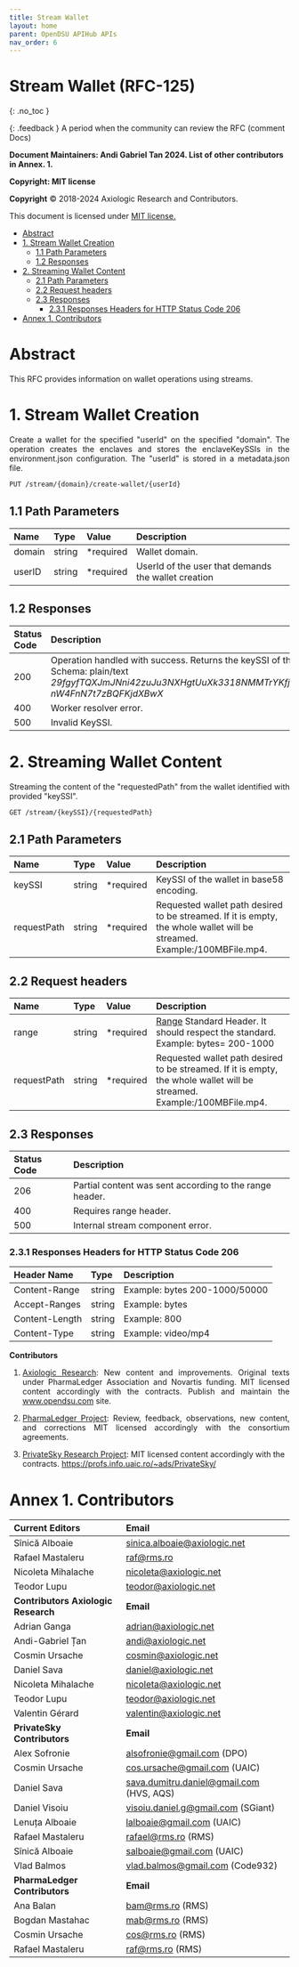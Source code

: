 ```yaml
---
title: Stream Wallet 
layout: home
parent: OpenDSU APIHub APIs
nav_order: 6
---
```



# **Stream Wallet (RFC-125)**
{: .no_toc }

{: .feedback }
A period when the community can review the RFC (comment Docs)

**Document Maintainers: Andi Gabriel Tan 2024. List of other contributors in Annex. 1.**

**Copyright: MIT license**

 **Copyright** © 2018-2024 Axiologic Research and Contributors.

This document is licensed under [MIT license.](https://en.wikipedia.org/wiki/MIT_License)


<!-- TOC -->

* [Abstract](#abstract)
* [1. Stream Wallet Creation](#1-stream-wallet-creation)
  * [1.1 Path Parameters](#11-path-parameters)
  * [1.2 Responses](#12-responses)
* [2. Streaming Wallet Content](#2-streaming-wallet-content)
  * [2.1 Path Parameters](#21-path-parameters)
  * [2.2 Request headers](#22-request-headers)
  * [2.3 Responses](#23-responses)
    * [2.3.1 Responses Headers for HTTP Status Code 206](#231-responses-headers-for-http-status-code-206)
* [Annex 1. Contributors](#annex-1-contributors)
<!-- TOC -->



# Abstract

<p style='text-align: justify;'>This RFC provides information on wallet operations using streams.</p>

#  1. Stream Wallet Creation

<p style='text-align: justify;'>Create a wallet for the specified "userId" on the specified "domain". The operation creates the enclaves and stores the enclaveKeySSIs in the environment.json configuration. The "userId" is stored in a metadata.json file.</p>


    PUT /stream/{domain}/create-wallet/{userId}

## 1.1 Path Parameters


| **Name** | **Type** | **Value**  | **Description**                                     |
|:---------|:---------|:-----------|:----------------------------------------------------|
| domain   | string   | *required  | Wallet domain.                                      |
| userID   | string   | *required  | UserId of the user that demands the wallet creation |


## 1.2 Responses


| **Status Code** | **Description**                                                                                                                                                                                                   |
|:----------------|:------------------------------------------------------------------------------------------------------------------------------------------------------------------------------------------------------------------|
| 200             | Operation handled with success. Returns the keySSI of the newly created wallet. <br/>Schema: plain/text <br/>  *29fgyfTQXJmJNni42zuJu3NXHgtUuXk3318NMMTrYKfj1gwAttt16rKq3vPCUjFV3KZeF9HJnaZ nW4FnN7t7zBQFKjdXBwX* |
| 400             | Worker resolver error.                                                                                                                                                                                            |
| 500             | Invalid KeySSI.                                                                                                                                                                                                   |


#  2. Streaming Wallet Content

<p style='text-align: justify;'>Streaming the content of the "requestedPath" from the wallet identified with provided "keySSI".</p>


    GET /stream/{keySSI}/{requestedPath}

## 2.1 Path Parameters


| **Name**    | **Type** | **Value**  | **Description**                                                                                                                |
|:------------|:---------|:-----------|:-------------------------------------------------------------------------------------------------------------------------------|
| keySSI      | string   | *required  | KeySSI of the wallet in base58 encoding.                                                                                       |
| requestPath | string   | *required  | Requested wallet path desired to be streamed. If it is empty, the whole wallet will be streamed. <br/> Example:/100MBFile.mp4. |


## 2.2 Request headers


| **Name**    | **Type** | **Value**  | **Description**                                                                                                                                                      |
|:------------|:---------|:-----------|:---------------------------------------------------------------------------------------------------------------------------------------------------------------------|
| range       | string   | *required  | <a href="https://developer.mozilla.org/en-US/docs/Web/HTTP/Headers/Range">Range</a> Standard Header. It should respect the standard. <br/> Example: bytes= 200-1000  |
| requestPath | string   | *required  | Requested wallet path desired to be streamed. If it is empty, the whole wallet will be streamed. <br/>   Example:/100MBFile.mp4.                                     |


## 2.3 Responses


| **Status Code** | **Description**                                                                               |
|:----------------|:----------------------------------------------------------------------------------------------|
| 206             | Partial content was sent according to the range header.                                       |
| 400             | Requires range header.                                                                        |
| 500             | Internal stream component error.                                                              |




### 2.3.1 Responses Headers for HTTP Status Code 206

| **Header Name** | **Type** | **Description**                |
|:----------------|:---------|:-------------------------------|
| Content-Range   | string   | Example:  bytes 200-1000/50000 |
| Accept-Ranges   | string   | Example: bytes                 |
| Content-Length  | string   | Example: 800                   |
| Content-Type    | string   | Example: video/mp4             |





**Contributors**


1. <p style='text-align: justify;'><a href="www.axiologic.net">Axiologic Research</a>: New content and improvements. Original texts under PharmaLedger Association and Novartis funding. MIT licensed content accordingly with the contracts. Publish and maintain the <a href="www.opendsu.com">www.opendsu.com</a> site.

2. <p style='text-align: justify;'><a href="www.pharmaledger.eu">PharmaLedger Project</a>: Review, feedback, observations, new content, and corrections MIT licensed accordingly with the consortium agreements.

3. <a href="www.privatesky.xyz">PrivateSky Research Project</a>: MIT licensed content accordingly with the contracts. https://profs.info.uaic.ro/~ads/PrivateSky/




# Annex 1. Contributors

| **Current Editors**                  | **Email**                                                       |
|:-------------------------------------|:----------------------------------------------------------------|
| Sînică Alboaie                       | sinica.alboaie@axiologic.net                                    |
| Rafael Mastaleru                     | raf@rms.ro                                                      |
| Nicoleta Mihalache                   | nicoleta@axiologic.net                                          |
| Teodor Lupu                          | teodor@axiologic.net                                            |
| **Contributors Axiologic Research**  | **Email**                                                       |
| Adrian Ganga                         | adrian@axiologic.net                                            |
| Andi-Gabriel Țan                     | andi@axiologic.net                                              |
| Cosmin Ursache                       | cosmin@axiologic.net                                            |
| Daniel Sava                          | daniel@axiologic.net                                            |
| Nicoleta Mihalache                   | nicoleta@axiologic.net                                          |
| Teodor Lupu                          | teodor@axiologic.net                                            |
| Valentin Gérard                      | valentin@axiologic.net                                          |
| **PrivateSky Contributors**          | **Email**                                                       |
| Alex Sofronie                        | alsofronie@gmail.com (DPO)                                      |
| Cosmin Ursache                       | cos.ursache@gmail.com (UAIC)                                    |
| Daniel Sava                          | sava.dumitru.daniel@gmail.com (HVS, AQS)                        |
| Daniel Visoiu                        | visoiu.daniel.g@gmail.com (SGiant)                              |
| Lenuța Alboaie                       | lalboaie@gmail.com (UAIC)                                       |
| Rafael Mastaleru                     | rafael@rms.ro (RMS)                                             |
| Sînică Alboaie                       | salboaie@gmail.com (UAIC)                                       |
| Vlad Balmos                          | vlad.balmos@gmail.com (Code932)                                 |
| **PharmaLedger Contributors**        | **Email**                                                       |
| Ana Balan                            | bam@rms.ro (RMS)                                                |
| Bogdan Mastahac                      | mab@rms.ro (RMS)                                                |
| Cosmin Ursache                       | cos@rms.ro (RMS)                                                |
| Rafael Mastaleru                     | raf@rms.ro (RMS)                                                |
